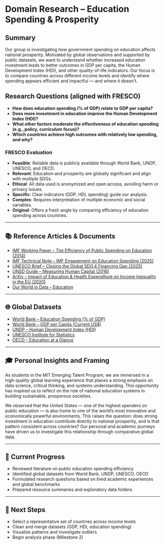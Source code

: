 
# Domain Research – Education Spending & Prosperity

## Summary

Our group is investigating how government spending on education affects national prosperity. Motivated by global observations and supported by public datasets, we want to understand whether increased education investment leads to better outcomes in GDP per capita, the Human Development Index (HDI), and other quality-of-life indicators. Our focus is to compare countries across different income levels and identify where spending appears efficient and impactful — and where it doesn’t.

## Research Questions (aligned with FRESCO)

- **How does education spending (% of GDP) relate to GDP per capita?**
- **Does more investment in education improve the Human Development Index (HDI)?**
- **What other factors moderate the effectiveness of education spending (e.g., policy, curriculum focus)?**
- **Which countries achieve high outcomes with relatively low spending, and why?**

### FRESCO Evaluation

- **Feasible**: Reliable data is publicly available through World Bank, UNDP, UNESCO, and OECD.
- **Relevant**: Education and prosperity are globally significant and align with multiple SDGs.
- **Ethical**: All data used is anonymized and open access, avoiding harm or privacy issues.
- **Specific**: Clear indicators (GDP, HDI, spending) guide our analysis.
- **Complex**: Requires interpretation of multiple economic and social variables.
- **Original**: Offers a fresh angle by comparing efficiency of education spending across countries.

---

## 📚 Reference Articles & Documents

- [IMF Working Paper – The Efficiency of Public Spending on Education (2014)](https://www.imf.org/external/pubs/ft/wp/2014/wp1419.pdf)
- [IMF Technical Note – IMF Engagement on Education Spending (2025)](https://www.imf.org/-/media/Files/Publications/TNM/2025/English/TNMEA2025007.ashx)
- [UNESCO Brief – Closing the Global SDG 4 Financing Gap (2025)](https://financing.desa.un.org/sites/default/files/2025-02/Brief%20Series%20-%20UNESCO_Financing%20Gap.pdf)
- [UNSD Guide – Measuring Human Capital (2016)](https://unstats.un.org/unsd/nationalaccount/consultationDocs/HumanCapitalGuide.web.pdf)
- [ArXiv – Impact of Education & Health Expenditure on Income Inequality in the EU (2020)](https://arxiv.org/abs/2007.11409)
- [Our World in Data – Education](https://ourworldindata.org/education)

---

## 🌐 Global Datasets

- [World Bank – Education Spending (% of GDP)](https://data.worldbank.org/indicator/SE.XPD.TOTL.GD.ZS)
- [World Bank – GDP per Capita (Current US$)](https://data.worldbank.org/indicator/NY.GDP.PCAP.CD)
- [UNDP – Human Development Index (HDI)](https://hdr.undp.org/data-center)
- [UNESCO Institute for Statistics](http://uis.unesco.org)
- [OECD – Education at a Glance](https://www.oecd.org/education/education-at-a-glance/)

---

## 🎓 Personal Insights and Framing

As students in the MIT Emerging Talent Program, we are immersed in a high-quality global learning experience that places a strong emphasis on data science, critical thinking, and systems understanding. This opportunity has inspired us to reflect on the role of national education systems in building sustainable, prosperous societies.

We observed that the United States — one of the highest spenders on public education — is also home to one of the world’s most innovative and economically powerful environments. This raises the question: does strong investment in education contribute directly to national prosperity, and is that pattern consistent across countries? Our personal and academic journeys have driven us to investigate this relationship through comparative global data.

---

## 🧭 Current Progress

- Reviewed literature on public education spending efficiency
- Identified global datasets from World Bank, UNDP, UNESCO, OECD
- Formulated research questions based on lived academic experiences and global benchmarks
- Prepared resource summaries and exploratory data folders

---

## 🚀 Next Steps

- Select a representative set of countries across income levels
- Clean and merge datasets (GDP, HDI, education spending)
- Visualize patterns and investigate outliers
- Begin analysis phase (Milestone 2)
